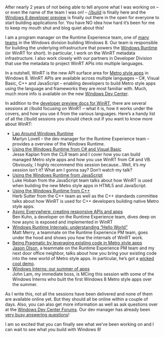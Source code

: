 After nearly 2 years of not being able to tell anyone what I was working
on – or even the name of the team I was on! –
[//build](http://www.buildwindows.com/) is finally here and the [Windows
8 developer
preview](http://msdn.microsoft.com/en-us/windows/apps/br229516) is
finally out there in the open for everyone to start building
applications for. You have NO idea how hard it’s been for me to keep my
mouth shut and blog quiet about this!

I am a program manager on the Runtime Experience team, one of [many
teams](http://blogs.msdn.com/b/b8/archive/2011/08/17/introducing-the-team.aspx)
in the Windows division building Windows 8. Our team is responsible for
building the underlying infrastructure that powers the [Windows
Runtime](http://msdn.microsoft.com/en-us/library/windows/apps/hh464942(v=VS.85).aspx)
(or WinRT for short). In particular, I work on the WinRT metadata
infrastructure. I also work closely with our partners in Developer
Division that use the metadata to project WinRT APIs into multiple
languages.

In a nutshell, WinRT is the new API surface area for [Metro style
apps](http://msdn.microsoft.com/en-us/windows/apps/) in Windows 8. WinRT
APIs are available across multiple languages – C\#, Visual Basic, C++
and JavaScript – enabling developers to build Metro style apps using the
language and frameworks they are most familiar with. Much, much more
info is available on the new [Windows Dev
Center](http://dev.windows.com).

In addition to the [developer preview docs for
WinRT](http://msdn.microsoft.com/en-us/library/windows/apps/hh464942(v=VS.85).aspx),
there are several sessions at //build focusing on WinRT – what it is,
how it works under the covers, and how you use it from the various
languages. Here’s a handy list of all the //build sessions you should
check out if you want to know more about WinRT:

-   [Lap Around Windows
    Runtime](http://channel9.msdn.com/Events/BUILD/BUILD2011/PLAT-874T)\
     Martyn Lovell – the dev manager for the Runtime Experience team –
    provides a overview of the Windows Runtime.
-   [Using the Windows Runtime from C\# and Visual
    Basic](http://channel9.msdn.com/Events/BUILD/BUILD2011/TOOL-531T)\
     Jesse Kaplan from the CLR team and I cover how you can build
    managed Metro style apps and how you use WinRT from C\# and VB.
    Obviously, I highly recommend this session because…Well, it’s my
    session isn’t it? What am I gonna say? Don’t watch my talk?
-   [Using the Windows Runtime from
    JavaScript](http://channel9.msdn.com/Events/BUILD/BUILD2011/TOOL-533T)\
     Luke Hoban from the JavaScript team talks about how WinRT is used
    when building the new Metro style apps in HTML5 and JavaScript.
-   [Using the Windows Runtime from
    C++](http://channel9.msdn.com/Events/BUILD/BUILD2011/TOOL-532T)\
     Herb Sutter from the C++ team as well as the C++ standards
    committee talks about how WinRT is used for C++ developers building
    native Metro style apps.
-   [Async Everywhere: creating responsive APIs and
    apps](http://channel9.msdn.com/Events/BUILD/BUILD2011/PLAT-203T)\
     Ben Kuhn, a developer on the Runtime Experience team, dives deep on
    how async is exposed and implemented in WinRT
-   [Windows Runtime Internals: understanding “Hello
    World”](http://channel9.msdn.com/Events/BUILD/BUILD2011/PLAT-875T)\
     Matt Merry, a teammate on the Runtime Experience PM team, goes
    under the hood and shows you how the internals of WinRT work.
-   [Being Pragmatic by leveraging existing code in Metro style
    apps](http://channel9.msdn.com/Events/BUILD/BUILD2011/PLAT-877T)\
     [Jason Olson](http://twitter.com/#!/jolson88), a teammate on the
    Runtime Experience PM team and my next door office neighbor, talks
    about how you bring your existing code into the new world of Metro
    style apps. In particular, he’s got a [wicked cool
    demo](http://code.msdn.microsoft.com/windowsapps/Groove-Drum-Sequencer-cc6028ec).
-   [Windows Interns: our summer of
    apps](http://channel9.msdn.com/Events/BUILD/BUILD2011/PLAT-657T)\
     John Lam, my immediate boss, is MCing this session with some of the
    Windows Interns who built the first Windows 8 Metro style apps over
    the summer.

As I write this, not all the sessions have been delivered and none of
them are available online yet. But they should all be online within a
couple of days. Also, you can also get more information as well as ask
questions over at the [Windows Dev Center
Forums](http://forums.dev.windows.com). Our dev manager has already been
[very busy answering
questions](http://social.msdn.microsoft.com/profile/martyn%20lovell%20%5Bmsft%5D/)!

I am so excited that you can finally see what we’ve been working on and
I can wait to see what *you* build with Windows 8!
